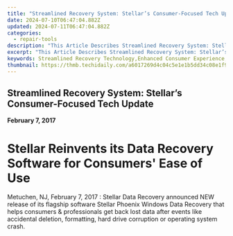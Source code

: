 ```yaml
---
title: "Streamlined Recovery System: Stellar’s Consumer-Focused Tech Update"
date: 2024-07-10T06:47:04.882Z
updated: 2024-07-11T06:47:04.882Z
categories:
  - repair-tools
description: "This Article Describes Streamlined Recovery System: Stellar’s Consumer-Focused Tech Update"
excerpt: "This Article Describes Streamlined Recovery System: Stellar’s Consumer-Focused Tech Update"
keywords: Streamlined Recovery Technology,Enhanced Consumer Experience,Tech Update for Recovery Systems,Stellar Technology Advancements,Consumer-Centric Recovery Tech,Efficient Recovery Solutions,Advanced Technology for Customer-Focused Recovery
thumbnail: https://thmb.techidaily.com/a6017269d4c04c5e1e1b5dd34c08e1f92a0a41c1ec409bdbe7a0807e99cdc6f4.jpg
---
```


## Streamlined Recovery System: Stellar’s Consumer-Focused Tech Update

**February 7, 2017**

# **Stellar Reinvents its Data Recovery Software for Consumers' Ease of Use**

Metuchen, NJ, February 7, 2017 : Stellar Data Recovery announced NEW release of its flagship software Stellar Phoenix Windows Data Recovery that helps consumers & professionals get back lost data after events like accidental deletion, formatting, hard drive corruption or operating system crash.


<ins class="adsbygoogle"
     style="display:block"
     data-ad-format="autorelaxed"
     data-ad-client="ca-pub-7571918770474297"
     data-ad-slot="1223367746"></ins>



<ins class="adsbygoogle"
     style="display:block"
     data-ad-client="ca-pub-7571918770474297"
     data-ad-slot="8358498916"
     data-ad-format="auto"
     data-full-width-responsive="true"></ins>


